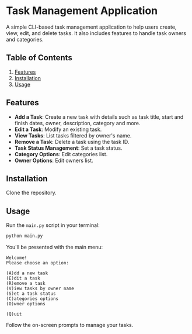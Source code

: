 # Task Management Application

A simple CLI-based task management application to help users create, view, edit, and delete tasks. It also includes features to handle task owners and categories.

## Table of Contents

1. [Features](#features)
2. [Installation](#installation)
3. [Usage](#usage)

## Features

- **Add a Task**: Create a new task with details such as task title, start and finish dates, owner, description, category and more.
- **Edit a Task**: Modify an existing task.
- **View Tasks**: List tasks filtered by owner's name.
- **Remove a Task**: Delete a task using the task ID.
- **Task Status Management**: Set a task status.
- **Category Options**: Edit categories list.
- **Owner Options**: Edit owners list.

## Installation

Clone the repository.

## Usage

Run the `main.py` script in your terminal:

```bash
python main.py
```

You'll be presented with the main menu:

```
Welcome!
Please choose an option:

(A)dd a new task
(E)dit a task
(R)emove a task
(V)iew tasks by owner name
(S)et a task status
(C)ategories options
(O)wner options

(Q)uit
```

Follow the on-screen prompts to manage your tasks.
